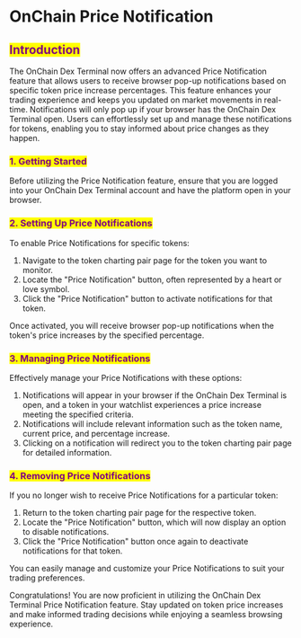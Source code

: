 # OnChain Price Notification

## <mark style="color:purple;">Introduction</mark>

The OnChain Dex Terminal now offers an advanced Price Notification feature that allows users to receive browser pop-up notifications based on specific token price increase percentages. This feature enhances your trading experience and keeps you updated on market movements in real-time. Notifications will only pop up if your browser has the OnChain Dex Terminal open. Users can effortlessly set up and manage these notifications for tokens, enabling you to stay informed about price changes as they happen.

### <mark style="color:purple;">1. Getting Started</mark>

Before utilizing the Price Notification feature, ensure that you are logged into your OnChain Dex Terminal account and have the platform open in your browser.

### <mark style="color:purple;">2. Setting Up Price Notifications</mark>

To enable Price Notifications for specific tokens:

1. Navigate to the token charting pair page for the token you want to monitor.
2. Locate the "Price Notification" button, often represented by a heart or love symbol.
3. Click the "Price Notification" button to activate notifications for that token.

Once activated, you will receive browser pop-up notifications when the token's price increases by the specified percentage.

### <mark style="color:purple;">3. Managing Price Notifications</mark>

Effectively manage your Price Notifications with these options:

1. Notifications will appear in your browser if the OnChain Dex Terminal is open, and a token in your watchlist experiences a price increase meeting the specified criteria.
2. Notifications will include relevant information such as the token name, current price, and percentage increase.
3. Clicking on a notification will redirect you to the token charting pair page for detailed information.

### <mark style="color:purple;">4. Removing Price Notifications</mark>

If you no longer wish to receive Price Notifications for a particular token:

1. Return to the token charting pair page for the respective token.
2. Locate the "Price Notification" button, which will now display an option to disable notifications.
3. Click the "Price Notification" button once again to deactivate notifications for that token.

You can easily manage and customize your Price Notifications to suit your trading preferences.

Congratulations! You are now proficient in utilizing the OnChain Dex Terminal Price Notification feature. Stay updated on token price increases and make informed trading decisions while enjoying a seamless browsing experience.
